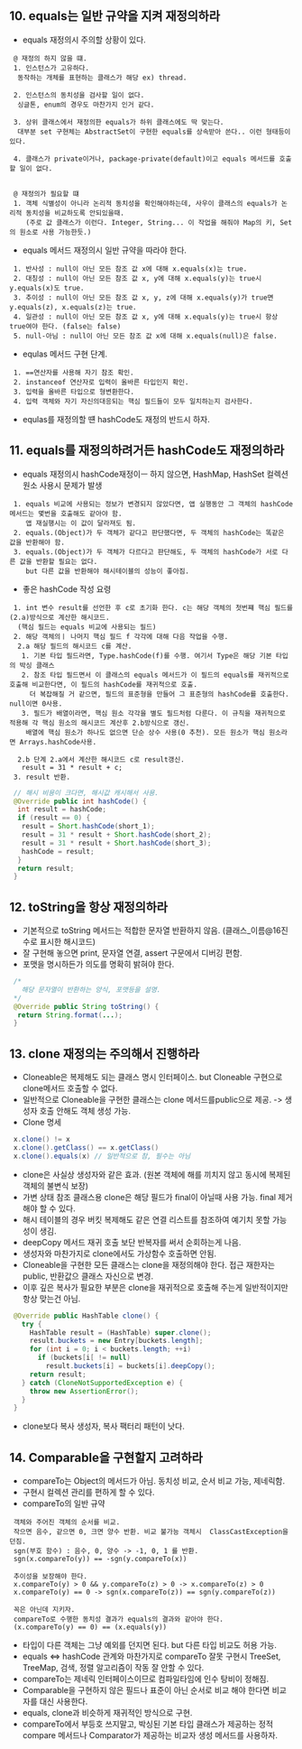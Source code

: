 
## 10. equals는 일반 규약을 지켜 재정의하라

 - equals 재정의시 주의할 상황이 있다.
```
 @ 재정의 하지 않을 떄.
 1. 인스턴스가 고유하다.
  동작하는 개체를 표현하는 클래스가 해당 ex) thread.
  
 2. 인스턴스의 동치성을 검사할 일이 없다.
  싱글톤, enum의 경우도 마찬가지 인거 같다.
  
 3. 상위 클래스에서 재정의한 equals가 하위 클래스에도 딱 맞는다.
  대부분 set 구현체는 AbstractSet이 구현한 equals를 상속받아 쓴다.. 이런 형태등이 있다.
 
 4. 클래스가 private이거나, package-private(default)이고 equals 메서드를 호출할 일이 없다.
 
 
 @ 재정의가 필요할 떄
 1. 객체 식별성이 아니라 논리적 동치성을 확인해야하는데, 사우이 클래스의 equals가 논리적 동치성을 비교하도록 안되있을때.
    (주로 값 클래스가 이런다. Integer, String... 이 작업을 해줘야 Map의 키, Set의 원소로 사용 가능한듯.)
```
 - equals 메서드 재정의시 일반 규약을 따라야 한다.
```
 1. 반사성 : null이 아닌 모든 참조 값 x에 대해 x.equals(x)는 true.
 2. 대칭성 : null이 아닌 모든 참조 값 x, y에 대해 x.equals(y)는 true시 y.equals(x)도 true.
 3. 추이성 : null이 아닌 모든 참조 값 x, y, z에 대해 x.equals(y)가 true면 y.equals(z), x.equals(z)는 true.
 4. 일관성 : null이 아닌 모든 참조 값 x, y에 대해 x.equals(y)는 true시 항상 true여야 한다. (false는 false)
 5. null-아님 : null이 아닌 모든 참조 값 x에 대해 x.equals(null)은 false.
```
 - equlas 메서드 구현 단계.
```
 1. ==연산자를 사용해 자기 참조 확인.
 2. instanceof 연산자로 입력이 올바른 타입인지 확인.
 3. 입력을 올바른 타입으로 형변환한다.
 4. 입력 객체와 자기 자신의대응되는 핵심 필드들이 모두 일치하는지 검사한다.
```
 - equlas를 재정의할 떈 hashCode도 재정의 반드시 하자.

## 11. equals를 재정의하려거든 hashCode도 재정의하라
 
 - equals 재정의시 hashCode재정이ㅡ 하지 않으면, HashMap, HashSet 컬렉션 원소 사용시 문제가 발생
```
 1. equals 비교에 사용되는 정보가 변경되지 않았다면, 앱 실행동안 그 객체의 hashCode메서드는 몇번을 호출해도 같아야 함.
    앱 재실행시는 이 값이 달라져도 됨.
 2. equals.(Object)가 두 객체가 같다고 판단했다면, 두 객체의 hashCode는 똑같은 값을 반환해야 함.
 3. equals.(Object)가 두 객체가 다르다고 판단해도, 두 객체의 hashCode가 서로 다른 값을 반환할 필요는 없다. 
    but 다른 값을 반환해야 해시테이블의 성능이 좋아짐.
```
 - 좋은 hashCode 작성 요령
```
 1. int 변수 result를 선언한 후 c로 초기화 한다. c는 해당 객체의 첫번쨰 핵심 필드를 (2.a)방식으로 계산한 해시코드.
  (핵심 필드는 equals 비교에 사용되는 필드)
 2. 해당 객체의ㅣ 나머지 핵심 필드 f 각각에 대해 다음 작업을 수행.
  2.a 해당 필드의 해시코드 c를 계산.
   1. 기본 타입 필드라면, Type.hashCode(f)를 수행. 여기서 Type은 해당 기본 타입의 박싱 클래스
   2. 참조 타입 필드면서 이 클래스의 equals 메서드가 이 필드의 equals를 재귀적으로 호출해 비교한다면, 이 필드의 hashCode를 재귀적으로 호출.
     더 복잡해질 거 같으면, 필드의 표준형을 만들어 그 표준형의 hashCode를 호출한다. null이면 0사용.
   3. 필드가 배열이라면, 핵심 원소 각각을 별도 필드처럼 다룬다. 이 규칙을 재귀적으로 적용해 각 핵심 원소의 해시코드 계산후 2.b방식으로 갱신.
    배열에 핵심 원소가 하나도 없으면 단순 상수 사용(0 추천). 모든 원소가 핵심 원소라면 Arrays.hashCode사용.
  
  2.b 단계 2.a에서 계산한 해시코드 c로 result갱신.
   result = 31 * result + c;
 3. result 반환.
```
```java
 // 해시 비용이 크다면, 해시값 캐시해서 사용.
 @Override public int hashCode() {
  int result = hashCode;
  if (result == 0) {
   result = Short.hashCode(short_1);
   result = 31 * result + Short.hashCode(short_2);
   result = 31 * result + Short.hashCode(short_3);
   hashCode = result;
  }
  return result;
 }
```
 
## 12. toString을 항상 재정의하라

 - 기본적으로 toString 메서드는 적합한 문자열 반환하지 않음. (클래스_이름@16진수로 표시한 해시코드)
 - 잘 구현해 놓으면 print, 문자열 연결, assert 구문에서 디버깅 편함.
 - 포맷을 명시하든가 의도를 명확히 밝혀야 한다.
```java
 /*
   해당 문자열이 반환하는 양식, 포맷등을 설명.
 */
 @Override public String toString() {
  return String.format(...);
 }
```

## 13. clone 재정의는 주의해서 진행하라

 - Cloneable은 복제해도 되는 클래스 명시 인터페이스. but Cloneable 구현으로 clone메서드 호출할 수 없다.
 - 일반적으로 Cloneable을 구현한 클래스는 clone 메서드를public으로 제공. -> 생성자 호출 안해도 객체 생성 가능.
 - Clone 명세
```java
 x.clone() != x
 x.clone().getClass() == x.getClass()
 x.clone().equals(x) // 일반적으로 참, 필수는 아님
```
 - clone은 사실상 생성자와 같은 효과. (원본 객체에 해를 끼치지 않고 동시에 복제된 객체의 불변식 보장)
 - 가변 상태 참조 클래스용 clone은 해당 필드가 final이 아닐때 사용 가능. final 제거해야 할 수 있다.
 - 해시 테이블의 경우 버킷 복제해도 같은 연결 리스트를 참조하여 예기치 못할 가능성이 생김.
 - deepCopy 메서드 재귀 호출 보단 반복자를 써서 순회하는게 나음.
 - 생성자와 마찬가지로 clone에서도 가상함수 호출하면 안됨.
 - Cloneable을 구현한 모든 클래스는 clone을 재정의해야 한다. 접근 재한자는 public, 반환값으 클래스 자신으로 변경.
 - 이후 깊은 복사가 필요한 부분은 clone을 재귀적으로 호출해 주는게 일반적이지만 항상 맞는건 아님.
```java
 @Override public HashTable clone() {
   try {
     HashTable result = (HashTable) super.clone();
     result.buckets = new Entry[buckets.length];
     for (int i = 0; i < buckets.length; ++i)
       if (buckets[i[ != null)
         result.buckets[i] = buckets[i].deepCopy();
     return result;
   } catch (CloneNotSupportedException e) {
     throw new AssertionError();
   }
 }
```
 - clone보다 복사 생성자, 복사 팩터리 패턴이 낫다.

## 14. Comparable을 구현할지 고려하라

 - compareTo는 Object의 메서드가 아님. 동치성 비교, 순서 비교 가능, 제네릭함.
 - 구현시 컬렉션 관리를 편하게 할 수 있다.
 - compareTo의 일반 규약
```
 객체와 주어진 객체의 순서를 비교.
 작으면 음수, 같으면 0, 크면 양수 반환. 비교 불가능 객체시  ClassCastException을 던짐.
 sgn(부호 함수) : 음수, 0, 양수 -> -1, 0, 1 를 반환.
 sgn(x.compareTo(y)) == -sgn(y.compareTo(x))
 
 추이성을 보장해야 한다. 
 x.compareTo(y) > 0 && y.compareTo(z) > 0 -> x.compareTo(z) > 0
 x.compareTo(y) == 0 -> sgn(x.compareTo(z)) == sgn(y.compareTo(z))
 
 꼭은 아닌데 지키자.
 compareTo로 수행한 동치성 결과가 equals의 결과와 같아야 한다.
 (x.compareTo(y) == 0) == (x.equals(y))
```
 - 타입이 다른 객체는 그냥 예외를 던지면 된다. but 다른 타입 비교도 허용 가능.
 - equals <=> hashCode 관계와 마찬가지로 compareTo 잘못 구현시 TreeSet, TreeMap, 검색, 정렬 알고리즘이 작동 잘 안할 수 있다.
 - compareTo는 제네릭 인터페이스이므로 컴파일타임에 인수 탕비이 정해짐.
 - Comparable을 구현하지 않은 필드나 표준이 아닌 순서로 비교 해야 한다면 비교자를 대신 사용한다.
 - equals, clone과 비슷하게 재귀적인 방식으로 구현.
 - compareTo에서 부등호 쓰지말고, 박싱된 기본 타입 클래스가 제공하는 정적 compare 메서드나 Comparator가 제공하는 비교자 생성 메서드를 사용하자.
  
